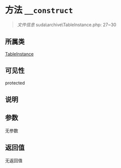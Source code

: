 # 方法 `__construct`

> *文件信息* suda\archive\TableInstance.php: 27~30

## 所属类 

[TableInstance](../TableInstance.md)

## 可见性

 protected 

## 说明



## 参数


无参数


## 返回值

无返回值
